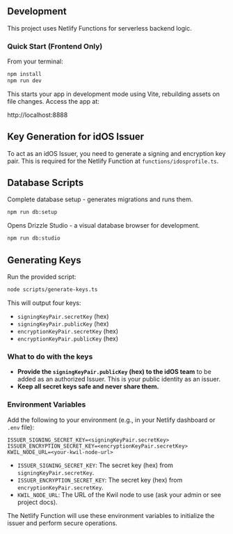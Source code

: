 ## Development

This project uses Netlify Functions for serverless backend logic.

### Quick Start (Frontend Only)

From your terminal:

```sh
npm install
npm run dev
```

This starts your app in development mode using Vite, rebuilding assets on file changes. Access the app at:

http://localhost:8888

## Key Generation for idOS Issuer

To act as an idOS Issuer, you need to generate a signing and encryption key pair. This is required for the Netlify Function at `functions/idosprofile.ts`.

## Database Scripts

Complete database setup - generates migrations and runs them.

```sh
npm run db:setup
```

Opens Drizzle Studio - a visual database browser for development.

```sh
npm run db:studio
```

## Generating Keys

Run the provided script:

```sh
node scripts/generate-keys.ts
```

This will output four keys:

- `signingKeyPair.secretKey` (hex)
- `signingKeyPair.publicKey` (hex)
- `encryptionKeyPair.secretKey` (hex)
- `encryptionKeyPair.publicKey` (hex)

### What to do with the keys

- **Provide the `signingKeyPair.publicKey` (hex) to the idOS team** to be added as an authorized Issuer. This is your public identity as an issuer.
- **Keep all secret keys safe and never share them.**

### Environment Variables

Add the following to your environment (e.g., in your Netlify dashboard or `.env` file):

```
ISSUER_SIGNING_SECRET_KEY=<signingKeyPair.secretKey>
ISSUER_ENCRYPTION_SECRET_KEY=<encryptionKeyPair.secretKey>
KWIL_NODE_URL=<your-kwil-node-url>
```

- `ISSUER_SIGNING_SECRET_KEY`: The secret key (hex) from `signingKeyPair.secretKey`.
- `ISSUER_ENCRYPTION_SECRET_KEY`: The secret key (hex) from `encryptionKeyPair.secretKey`.
- `KWIL_NODE_URL`: The URL of the Kwil node to use (ask your admin or see project docs).

The Netlify Function will use these environment variables to initialize the issuer and perform secure operations.
